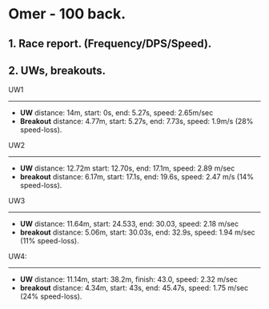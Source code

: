 # Omer - 100 back.

## 1. Race report. (Frequency/DPS/Speed).

## 2. UWs, breakouts.

UW1

---

* **UW** distance: 14m, start: 0s, end: 5.27s, speed: 2.65m/sec
* **Breakout**  distance: 4.77m, start: 5.27s, end: 7.73s, speed: 1.9m/s (28% speed-loss).

UW2

---

* **UW** distance: 12.72m start: 12.70s, end: 17.1m, speed: 2.89 m/sec
* **breakout** distance: 6.17m, start: 17.1s, end: 19.6s, speed: 2.47 m/s (14% speed-loss).

UW3

---

* **UW** distance: 11.64m, start: 24.533, end: 30.03, speed: 2.18 m/sec
* **breakout** distance: 5.06m, start: 30.03s, end: 32.9s, speed: 1.94 m/sec (11% speed-loss).

UW4:

---

* **UW** distance: 11.14m, start: 38.2m, finish: 43.0, speed: 2.32 m/sec
* **breakout** distance: 4.34m, start: 43s, end: 45.47s, speed: 1.75 m/sec (24% speed-loss).
